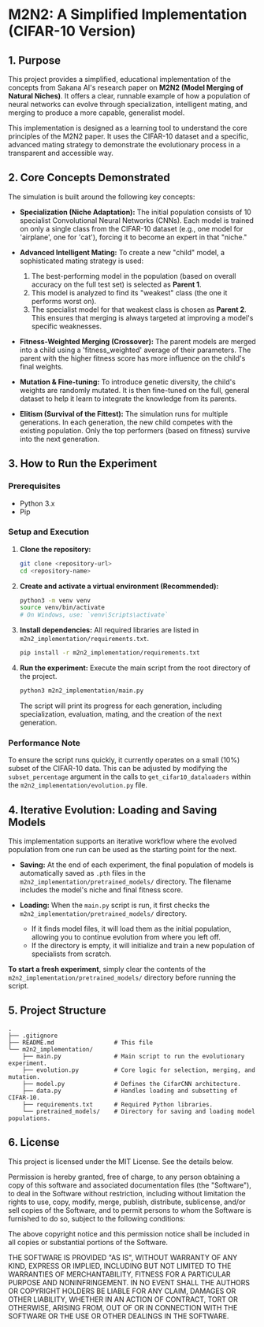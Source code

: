 # M2N2: A Simplified Implementation (CIFAR-10 Version)

## 1. Purpose

This project provides a simplified, educational implementation of the concepts from Sakana AI's research paper on **M2N2 (Model Merging of Natural Niches)**. It offers a clear, runnable example of how a population of neural networks can evolve through specialization, intelligent mating, and merging to produce a more capable, generalist model.

This implementation is designed as a learning tool to understand the core principles of the M2N2 paper. It uses the CIFAR-10 dataset and a specific, advanced mating strategy to demonstrate the evolutionary process in a transparent and accessible way.

## 2. Core Concepts Demonstrated

The simulation is built around the following key concepts:

- **Specialization (Niche Adaptation):** The initial population consists of 10 specialist Convolutional Neural Networks (CNNs). Each model is trained on only a single class from the CIFAR-10 dataset (e.g., one model for 'airplane', one for 'cat'), forcing it to become an expert in that "niche."

- **Advanced Intelligent Mating:** To create a new "child" model, a sophisticated mating strategy is used:
    1. The best-performing model in the population (based on overall accuracy on the full test set) is selected as **Parent 1**.
    2. This model is analyzed to find its "weakest" class (the one it performs worst on).
    3. The specialist model for that weakest class is chosen as **Parent 2**.
    This ensures that merging is always targeted at improving a model's specific weaknesses.

- **Fitness-Weighted Merging (Crossover):** The parent models are merged into a child using a 'fitness_weighted' average of their parameters. The parent with the higher fitness score has more influence on the child's final weights.

- **Mutation & Fine-tuning:** To introduce genetic diversity, the child's weights are randomly mutated. It is then fine-tuned on the full, general dataset to help it learn to integrate the knowledge from its parents.

- **Elitism (Survival of the Fittest):** The simulation runs for multiple generations. In each generation, the new child competes with the existing population. Only the top performers (based on fitness) survive into the next generation.

## 3. How to Run the Experiment

### Prerequisites
- Python 3.x
- Pip

### Setup and Execution

1.  **Clone the repository:**
    ```bash
    git clone <repository-url>
    cd <repository-name>
    ```

2.  **Create and activate a virtual environment (Recommended):**
    ```bash
    python3 -m venv venv
    source venv/bin/activate
    # On Windows, use: `venv\Scripts\activate`
    ```

3.  **Install dependencies:**
    All required libraries are listed in `m2n2_implementation/requirements.txt`.
    ```bash
    pip install -r m2n2_implementation/requirements.txt
    ```

4.  **Run the experiment:**
    Execute the main script from the root directory of the project.
    ```bash
    python3 m2n2_implementation/main.py
    ```
    The script will print its progress for each generation, including specialization, evaluation, mating, and the creation of the next generation.

### Performance Note
To ensure the script runs quickly, it currently operates on a small (10%) subset of the CIFAR-10 data. This can be adjusted by modifying the `subset_percentage` argument in the calls to `get_cifar10_dataloaders` within the `m2n2_implementation/evolution.py` file.

## 4. Iterative Evolution: Loading and Saving Models

This implementation supports an iterative workflow where the evolved population from one run can be used as the starting point for the next.

- **Saving:** At the end of each experiment, the final population of models is automatically saved as `.pth` files in the `m2n2_implementation/pretrained_models/` directory. The filename includes the model's niche and final fitness score.

- **Loading:** When the `main.py` script is run, it first checks the `m2n2_implementation/pretrained_models/` directory.
    - If it finds model files, it will load them as the initial population, allowing you to continue evolution from where you left off.
    - If the directory is empty, it will initialize and train a new population of specialists from scratch.

**To start a fresh experiment**, simply clear the contents of the `m2n2_implementation/pretrained_models/` directory before running the script.

## 5. Project Structure

```
.
├── .gitignore
├── README.md                 # This file
└── m2n2_implementation/
    ├── main.py               # Main script to run the evolutionary experiment.
    ├── evolution.py          # Core logic for selection, merging, and mutation.
    ├── model.py              # Defines the CifarCNN architecture.
    ├── data.py               # Handles loading and subsetting of CIFAR-10.
    ├── requirements.txt      # Required Python libraries.
    └── pretrained_models/    # Directory for saving and loading model populations.
```

## 6. License

This project is licensed under the MIT License. See the details below.

Permission is hereby granted, free of charge, to any person obtaining a copy of this software and associated documentation files (the "Software"), to deal in the Software without restriction, including without limitation the rights to use, copy, modify, merge, publish, distribute, sublicense, and/or sell copies of the Software, and to permit persons to whom the Software is furnished to do so, subject to the following conditions:

The above copyright notice and this permission notice shall be included in all copies or substantial portions of the Software.

THE SOFTWARE IS PROVIDED "AS IS", WITHOUT WARRANTY OF ANY KIND, EXPRESS OR IMPLIED, INCLUDING BUT NOT LIMITED TO THE WARRANTIES OF MERCHANTABILITY, FITNESS FOR A PARTICULAR PURPOSE AND NONINFRINGEMENT. IN NO EVENT SHALL THE AUTHORS OR COPYRIGHT HOLDERS BE LIABLE FOR ANY CLAIM, DAMAGES OR OTHER LIABILITY, WHETHER IN AN ACTION OF CONTRACT, TORT OR OTHERWISE, ARISING FROM, OUT OF OR IN CONNECTION WITH THE SOFTWARE OR THE USE OR OTHER DEALINGS IN THE SOFTWARE.